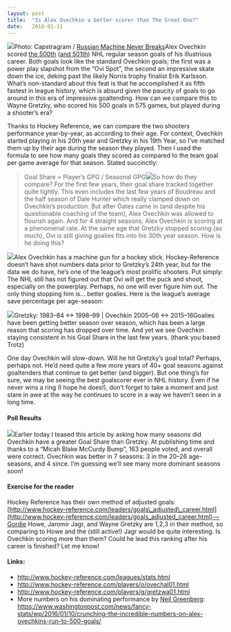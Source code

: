 ```yaml
---
layout:	post
title:	"Is Alex Ovechkin a better scorer than The Great One?"
date:	2016-01-11
---
```


  ![](/views/assets/img/1*BuJ-GEfXDXAR2c7jhOfNfQ.jpeg)Photo: Capstragram / [Russian Machine Never Breaks](http://www.russianmachineneverbreaks.com/2016/01/11/alex-ovechkin-poses-with-the-milestone-500-goal-puck-photos/)Alex Ovechkin scored [the 500th](https://www.youtube.com/watch?v=HXH5GER3ivs) ([and 501th](https://www.youtube.com/watch?v=4Dtn2TASmck)) NHL regular season goals of his illustrious career. Both goals look like the standard Ovechkin goals; the first was a power play slapshot from the “Ovi Spot”, the second an impressive skate down the ice, deking past the likely Norris trophy finalist Erik Karlsson. What’s non-standard about this feat is that he accomplished it as fifth fastest in league history, which is absurd given the paucity of goals to go around in this era of impressive goaltending. How can we compare this to Wayne Gretzky, who scored his 500 goals in 575 games, but played during a shooter’s era?

Thanks to Hockey Reference, we can compare the two shooters performance year-by-year, as according to their age. For context, Ovechkin started playing in his 20th year and Gretzky in his 19th Year, so I’ve matched them up by their age during the season they played. Then I used the formula to see how many goals they scored as compared to the team goal per game average for that season. Stated succinctly:


> Goal Share = Player’s GPG / Seasonal GPG![](/views/assets/img/1*QTptq7QVo6gaulW_unU-TQ.png)So how do they compare? For the first few years, their goal share tracked together quite tightly. This even includes the last few years of Boudreau and the half season of Dale Hunter which really clamped down on Ovechkin’s production. But after Oates came in (and despite his questionable coaching of the team), Alex Ovechkin was allowed to flourish again. And for 4 straight seasons, Alex Ovechkin is scoring at a phenomenal rate. At the same age that Gretzky stopped scoring (as much), Ovi is still giving goalies fits into his 30th year season. How is he doing this?

![](/views/assets/img/1*DsytyWzDDggi8uoFUE8wRA.png)Alex Ovechkin has a machine gun for a hockey stick. Hockey-Reference doesn’t have shot numbers data prior to Gretzky’s 24th year, but for the data we do have, he’s one of the league’s most prolific shooters. Put simply: The NHL still has not figured out that Ovi will get the puck and shoot, especially on the powerplay. Perhaps, no one will ever figure him out. The only thing stopping him is… better goalies. Here is the league’s average save percentage per age-season:

![](/views/assets/img/1*P-YfH1EspT_OhHAACVOCBw.png)Gretzky: 1983–84 <-> 1998–99 | Ovechkin 2005–06 <-> 2015–16Goalies have been getting better season over season, which has been a large reason that scoring has dropped over time. And yet we see Ovechkin staying consistent in his Goal Share in the last few years. (thank you based Trotz)

One day Ovechkin will slow-down. Will he hit Gretzky’s goal total? Perhaps, perhaps not. He’d need quite a few more years of 40+ goal seasons against goaltenders that continue to get better (and bigger). But one thing’s for sure, we may be seeing the best goalscorer ever in NHL history. Even if he never wins a ring (I hope he does!), don’t forget to take a moment and just stare in awe at the way he continues to score in a way we haven’t seen in a long time.

#### Poll Results

![](/views/assets/img/1*RhKLg-WX416hhfmQVgmorw.png)Earlier today I teased this article by asking how many seasons did Ovechkin have a greater Goal Share than Gretzky. At publishing time and thanks to a “Micah Blake McCurdy Bump”, 163 people voted, and overall were correct. Ovechkin was better in 7 seasons: 3 in the 20–26 age-seasons, and 4 since. I’m guessing we’ll see many more dominant seasons soon!

#### Exercise for the reader

Hockey Reference has their own method of adjusted goals: [http://www.hockey-reference.com/leaders/goals\_adjusted\_career.html](http://www.hockey-reference.com/leaders/goals_adjusted_career.html) — Gordie Howe, Jaromir Jagr, and Wayne Gretzky are 1,2,3 in their method, so comparing to Howe and the (still active!) Jagr would be quite interesting. Is Ovechkin scoring more than them? Could he lead this ranking after his career is finished? Let me know!

#### Links:

* <http://www.hockey-reference.com/leagues/stats.html>
* <http://www.hockey-reference.com/players/o/ovechal01.html>
* <http://www.hockey-reference.com/players/g/gretzwa01.html>
* More numbers on his dominating performance by [Neil Greenberg](http://twitter.com/ngreenberg): <https://www.washingtonpost.com/news/fancy-stats/wp/2016/01/10/crunching-the-incredible-numbers-on-alex-ovechkins-run-to-500-goals/>
  